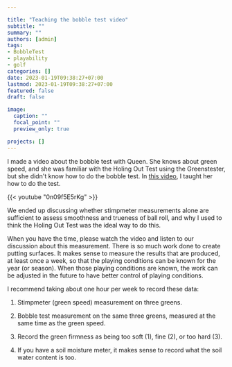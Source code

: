 ```yaml
---

title: "Teaching the bobble test video"
subtitle: ""
summary: ""
authors: [admin]
tags: 
- BobbleTest
- playability
- golf
categories: []
date: 2023-01-19T09:38:27+07:00
lastmod: 2023-01-19T09:38:27+07:00
featured: false
draft: false

image:
  caption: ""
  focal_point: ""
  preview_only: true

projects: []
---
```


I made a video about the bobble test with Queen. She knows about green speed, and she was familiar with the Holing Out Test using the Greenstester, but she didn't know how to do the bobble test. In [this video](https://youtu.be/0n09f5E5rKg), I taught her how to do the test.

{{< youtube "0n09f5E5rKg" >}}<br>

We ended up discussing whether stimpmeter measurements alone are sufficient to assess smoothness and trueness of ball roll, and why I used to think the Holing Out Test was the ideal way to do this. 

When you have the time, please watch the video and listen to our discussion about this measurement. There is so much work done to create putting surfaces. It makes sense to measure the results that are produced, at least once a week, so that the playing conditions can be known for the year (or season). When those playing conditions are known, the work can be adjusted in the future to have better control of playing conditions.

I recommend taking about one hour per week to record these data:

1. Stimpmeter (green speed) measurement on three greens.

2. Bobble test measurement on the same three greens, measured at the same time as the green speed.

3. Record the green firmness as being too soft (1), fine (2), or too hard (3).

4. If you have a soil moisture meter, it makes sense to record what the soil water content is too.
